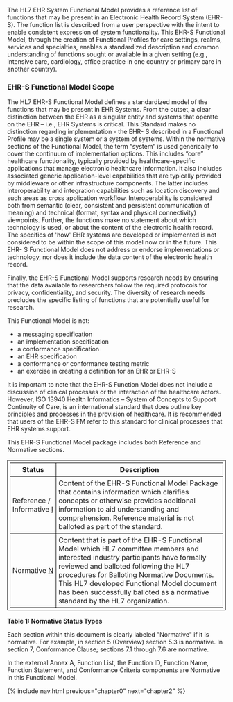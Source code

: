 <style>table, td, th { border: 1px solid black; padding:5px; }</style>

The HL7 EHR System Functional Model provides a reference list of functions that may be present in an Electronic
Health Record System (EHR-S). The function list is described from a user perspective with the intent to enable
consistent expression of system functionality. This EHR-S Functional Model, through the creation of Functional
Profiles for care settings, realms, services and specialties, enables a standardized description and common
understanding of functions sought or available in a given setting (e.g., intensive care, cardiology, office practice
in one country or primary care in another country).

### EHR-S Functional Model Scope

The HL7 EHR-S Functional Model defines a standardized model of the functions that may be present in EHR
Systems. From the outset, a clear distinction between the EHR as a singular entity and systems that operate on
the EHR – i.e., EHR Systems is critical. This Standard makes no distinction regarding implementation - the EHR-
S described in a Functional Profile may be a single system or a system of systems. Within the normative sections
of the Functional Model, the term “system” is used generically to cover the continuum of implementation options.
This includes “core” healthcare functionality, typically provided by healthcare-specific applications that manage
electronic healthcare information. It also includes associated generic application-level capabilities that are
typically provided by middleware or other infrastructure components. The latter includes interoperability and
integration capabilities such as location discovery and such areas as cross application workflow. Interoperability
is considered both from semantic (clear, consistent and persistent communication of meaning) and technical
(format, syntax and physical connectivity) viewpoints. Further, the functions make no statement about which
technology is used, or about the content of the electronic health record. The specifics of 'how' EHR systems are
developed or implemented is not considered to be within the scope of this model now or in the future. This EHR-
S Functional Model does not address or endorse implementations or technology, nor does it include the data
content of the electronic health record.

Finally, the EHR-S Functional Model supports research needs by ensuring that the data available to researchers
follow the required protocols for privacy, confidentiality, and security. The diversity of research needs precludes
the specific listing of functions that are potentially useful for research.

This Functional Model is not:
* a messaging specification
* an implementation specification
* a conformance specification
* an EHR specification
* a conformance or conformance testing metric
* an exercise in creating a definition for an EHR or EHR-S

It is important to note that the EHR-S Function Model does not include a discussion of clinical processes or the
interaction of the healthcare actors. However, ISO 13940 Health Informatics – System of Concepts to Support
Continuity of Care, is an international standard that does outline key principles and processes in the provision of
healthcare. It is recommended that users of the EHR-S FM refer to this standard for clinical processes that EHR
systems support.

This EHR-S Functional Model package includes both Reference and Normative sections.

| Status | Description |
| -- | -- |
| Reference / Informative <a href="https://hl7.org/fhir/versions.html#std-process" title="Informative Content" class="informative-flag">I</a> | Content of the EHR-S Functional Model Package that contains information which clarifies concepts or otherwise provides additional information to aid understanding and comprehension. Reference material is not balloted as part of the standard. |
| Normative <a href="https://hl7.org/fhir/versions.html#std-process" title="Normative Content" class="normative-flag">N</a> | Content that is part of the EHR-S Functional Model which HL7 committee members and interested industry participants have formally reviewed and balloted following the HL7 procedures for Balloting Normative Documents. This HL7 developed Functional Model document has been successfully balloted as a normative standard by the HL7 organization. |

**Table 1: Normative Status Types**

Each section within this document is clearly labeled "Normative" if it is normative. For example, in section 5
(Overview) section 5.3 is normative. In section 7, Conformance Clause; sections 7.1 through 7.6 are normative.

In the external Annex A, Function List, the Function ID, Function Name, Function Statement, and Conformance
Criteria components are Normative in this Functional Model.

{% include nav.html previous="chapter0" next="chapter2" %}